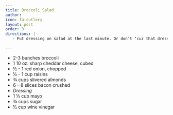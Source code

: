 ```yaml
---
title: Broccoli Salad
author: 
icon: fa-cutlery
layout: post
order: 3
directions: |
   - Put dressing on salad at the last minute. Or don’t ‘cuz that dressing looks sketchy.

---
```


<ul>
	<li>2-3 bunches broccoli</li>
	<li>1 10 oz. sharp cheddar cheese, cubed</li>
	<li>½ - 1 red onion, chopped</li>
	<li>½ - 1 cup raisins</li>
	<li>¾ cups slivered almonds</li>
	<li>6 – 8 slices bacon crushed</li>
	<li> <em> Dressing </em> </li>
	<li>1 ½ cup mayo</li>
	<li>¾ cups sugar</li>
	<li>½ cup wine vinegar</li>
</ul>